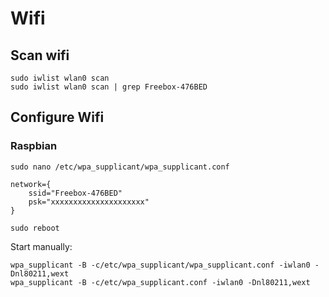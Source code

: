 # Wifi

## Scan wifi

```
sudo iwlist wlan0 scan
sudo iwlist wlan0 scan | grep Freebox-476BED
```

## Configure Wifi

### Raspbian

```
sudo nano /etc/wpa_supplicant/wpa_supplicant.conf
```
```
network={
    ssid="Freebox-476BED"
    psk="xxxxxxxxxxxxxxxxxxxxx"
}
```
```
sudo reboot
```

Start manually:
```
wpa_supplicant -B -c/etc/wpa_supplicant/wpa_supplicant.conf -iwlan0 -Dnl80211,wext
wpa_supplicant -B -c/etc/wpa_supplicant.conf -iwlan0 -Dnl80211,wext
```
